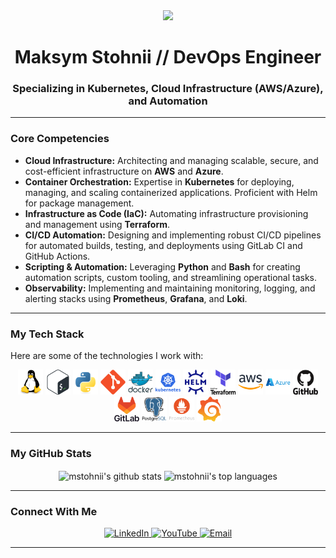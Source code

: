 <div id="header" align="center">
  <img src="https://media.giphy.com/media/M9gbBd9nbDrOTu1Mqx/giphy.gif" width="100"/>
  <h1>
    Maksym Stohnii // DevOps Engineer
  </h1>
  <h3>
    Specializing in Kubernetes, Cloud Infrastructure (AWS/Azure), and Automation
  </h3>
</div>

---

### Core Competencies

-   **Cloud Infrastructure:** Architecting and managing scalable, secure, and cost-efficient infrastructure on **AWS** and **Azure**.
-   **Container Orchestration:** Expertise in **Kubernetes** for deploying, managing, and scaling containerized applications. Proficient with Helm for package management.
-   **Infrastructure as Code (IaC):** Automating infrastructure provisioning and management using **Terraform**.
-   **CI/CD Automation:** Designing and implementing robust CI/CD pipelines for automated builds, testing, and deployments using GitLab CI and GitHub Actions.
-   **Scripting & Automation:** Leveraging **Python** and **Bash** for creating automation scripts, custom tooling, and streamlining operational tasks.
-   **Observability:** Implementing and maintaining monitoring, logging, and alerting stacks using **Prometheus**, **Grafana**, and **Loki**.

---

### My Tech Stack

Here are some of the technologies I work with:

<p align="center">
  <a href="https://www.linux.org/" target="_blank" rel="noreferrer"><img src="https://raw.githubusercontent.com/devicons/devicon/master/icons/linux/linux-original.svg" alt="linux" width="40" height="40"/></a>
  <a href="https://www.gnu.org/software/bash/" target="_blank" rel="noreferrer"><img src="https://raw.githubusercontent.com/devicons/devicon/master/icons/bash/bash-original.svg" alt="bash" width="40" height="40"/></a>
  <a href="https://www.python.org" target="_blank" rel="noreferrer"><img src="https://raw.githubusercontent.com/devicons/devicon/master/icons/python/python-original.svg" alt="python" width="40" height="40"/></a>
  <a href="https://git-scm.com/" target="_blank" rel="noreferrer"><img src="https://raw.githubusercontent.com/devicons/devicon/master/icons/git/git-original.svg" alt="git" width="40" height="40"/></a>
  <a href="https://www.docker.com/" target="_blank" rel="noreferrer"><img src="https://raw.githubusercontent.com/devicons/devicon/master/icons/docker/docker-original-wordmark.svg" alt="docker" width="40" height="40"/></a>
  <a href="https://kubernetes.io" target="_blank" rel="noreferrer"><img src="https://raw.githubusercontent.com/devicons/devicon/master/icons/kubernetes/kubernetes-plain-wordmark.svg" alt="kubernetes" width="40" height="40"/></a>
  <a href="https://helm.sh" target="_blank" rel="noreferrer"><img src="https://raw.githubusercontent.com/devicons/devicon/master/icons/helm/helm-original.svg" alt="helm" width="40" height="40"/></a>
  <a href="https://www.terraform.io" target="_blank" rel="noreferrer"><img src="https://raw.githubusercontent.com/devicons/devicon/master/icons/terraform/terraform-original-wordmark.svg" alt="terraform" width="40" height="40"/></a>
  <a href="https://aws.amazon.com" target="_blank" rel="noreferrer"><img src="https://raw.githubusercontent.com/devicons/devicon/master/icons/amazonwebservices/amazonwebservices-original-wordmark.svg" alt="aws" width="40" height="40"/></a>
  <a href="https://azure.microsoft.com/en-us/" target="_blank" rel="noreferrer"><img src="https://raw.githubusercontent.com/devicons/devicon/master/icons/azure/azure-original-wordmark.svg" alt="azure" width="40" height="40"/></a>
  <a href="https://github.com" target="_blank" rel="noreferrer"><img src="https://raw.githubusercontent.com/devicons/devicon/master/icons/github/github-original-wordmark.svg" alt="github" width="40" height="40"/></a>
  <a href="https://about.gitlab.com/" target="_blank" rel="noreferrer"><img src="https://raw.githubusercontent.com/devicons/devicon/master/icons/gitlab/gitlab-original-wordmark.svg" alt="gitlab" width="40" height="40"/></a>
  <a href="https://www.postgresql.org" target="_blank" rel="noreferrer"><img src="https://raw.githubusercontent.com/devicons/devicon/master/icons/postgresql/postgresql-original-wordmark.svg" alt="postgresql" width="40" height="40"/></a>
  <a href="https://prometheus.io/" target="_blank" rel="noreferrer"><img src="https://raw.githubusercontent.com/devicons/devicon/master/icons/prometheus/prometheus-original-wordmark.svg" alt="prometheus" width="40" height="40"/></a>
  <a href="https://grafana.com" target="_blank" rel="noreferrer"><img src="https://raw.githubusercontent.com/devicons/devicon/master/icons/grafana/grafana-original.svg" alt="grafana" width="40" height="40"/></a>
</p>

---

### My GitHub Stats

<p align="center">
  <img align="center" src="https://github-readme-stats.vercel.app/api?username=mstohnii&show_icons=true&locale=en&theme=tokyonight&hide_border=true" alt="mstohnii's github stats" />
  <img align="center" src="https://github-readme-stats.vercel.app/api/top-langs?username=mstohnii&layout=compact&locale=en&theme=tokyonight&hide_border=true" alt="mstohnii's top languages" />
</p>

---

### Connect With Me

<p align="center">
  <a href="https://linkedin.com/in/mstohnii">
    <img src="https://img.shields.io/badge/LinkedIn-0077B5?style=for-the-badge&logo=linkedin&logoColor=white" alt="LinkedIn"/>
  </a>
  <a href="https://youtube.com/@mstohnii">
    <img src="https://img.shields.io/badge/YouTube-FF0000?style=for-the-badge&logo=youtube&logoColor=white" alt="YouTube"/>
  </a>
  <a href="mailto:mstohnii@outlook.com">
    <img src="https://img.shields.io/badge/Microsoft_Outlook-0078D4?style=for-the-badge&logo=microsoft-outlook&logoColor=white" alt="Email"/>
  </a>
</p>

---

